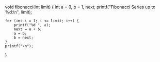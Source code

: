 void fibonacci(int limit) {
    int a = 0, b = 1, next;
    printf("Fibonacci Series up to %d:\n", limit);

    for (int i = 1; i <= limit; i++) {
        printf("%d ", a);
        next = a + b;
        a = b;
        b = next;
    }
    printf("\n");
}
